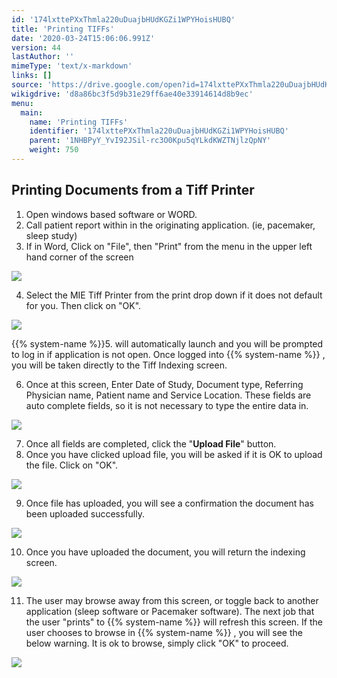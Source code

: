 ```yaml
---
id: '174lxttePXxThmla220uDuajbHUdKGZi1WPYHoisHUBQ'
title: 'Printing TIFFs'
date: '2020-03-24T15:06:06.991Z'
version: 44
lastAuthor: ''
mimeType: 'text/x-markdown'
links: []
source: 'https://drive.google.com/open?id=174lxttePXxThmla220uDuajbHUdKGZi1WPYHoisHUBQ'
wikigdrive: 'd8a86bc3f5d9b31e29ff6ae40e33914614d8b9ec'
menu:
  main:
    name: 'Printing TIFFs'
    identifier: '174lxttePXxThmla220uDuajbHUdKGZi1WPYHoisHUBQ'
    parent: '1NHBPyY_YvI92JSil-rc3O0Kpu5qYLkdKWZTNjlzQpNY'
    weight: 750
---
```

## Printing Documents from a Tiff Printer  

1. Open windows based software or WORD.
2. Call patient report within in the originating application. (ie, pacemaker, sleep study)
3. If in Word, Click on "File", then "Print" from the menu in the upper left hand corner of the screen
  
![](../printing-tiffs.assets/e9710c72c49e447685055266f8fd27fa.png)  

4. Select the MIE Tiff Printer from the print drop down if it does not default for you. Then click on "OK".

  
![](../printing-tiffs.assets/d862dcb130a3d50e381d64e270eb0762.png)  


{{% system-name %}}5.  will automatically launch and you will be prompted to log in if application is not open. Once logged into {{% system-name %}} , you will be taken directly to the Tiff Indexing screen.

6. Once at this screen, Enter Date of Study, Document type, Referring Physician name, Patient name and Service Location. These fields are auto complete fields, so it is not necessary to type the entire data in.
  
![](../printing-tiffs.assets/269180a9e9c842b84ae8b4e3ec025668.png)  

7. Once all fields are completed, click the "<strong>Upload File</strong>" button.
8. Once you have clicked upload file, you will be asked if it is OK to upload the file. Click on "OK".
  
![](../printing-tiffs.assets/5c1cd4982024718eef0cc997bfc42cad.png)  

9. Once file has uploaded, you will see a confirmation the document has been uploaded successfully.
  
![](../printing-tiffs.assets/cf3a6ad885fd0c0d4c7dbab2456410c0.png)  

10. Once you have uploaded the document, you will return the indexing screen.
  
![](../printing-tiffs.assets/269180a9e9c842b84ae8b4e3ec025668.png)  

11. The user may browse away from this screen, or toggle back to another application (sleep software or Pacemaker software). The next job that the user "prints" to {{% system-name %}} will refresh this screen. If the user chooses to browse in {{% system-name %}} , you will see the below warning. It is ok to browse, simply click "OK" to proceed.
  
![](../printing-tiffs.assets/26db0ed39b7643a3b6e5282378ed757c.png)  

